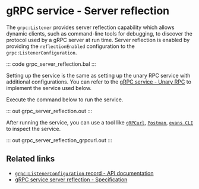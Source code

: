 # gRPC service - Server reflection

The `grpc:Listener` provides server reflection capability which allows dynamic clients, such as command-line tools for debugging, to discover the protocol used by a gRPC server at run time. Server reflection is enabled by providing the `reflectionEnabled` configuration to the `grpc:ListenerConfiguration`.

   ::: code grpc_server_reflection.bal :::

Setting up the service is the same as setting up the unary RPC service with additional configurations. You can refer to the [gRPC service - Unary RPC](/learn/by-example/grpc-service-unary/) to implement the service used below.

Execute the command below to run the service.

   ::: out grpc_server_reflection.out :::

After running the service, you can use a tool like [`gRPCurl`](https://github.com/fullstorydev/grpcurl), [`Postman`](https://www.postman.com/), [`evans CLI`](https://github.com/ktr0731/evans) to inspect the service.

   ::: out grpc_server_reflection_grpcurl.out :::

## Related links
- [`grpc:ListenerConfiguration` record - API documentation](https://lib.ballerina.io/ballerina/grpc/latest/records/ListenerConfiguration)
- [gRPC service server reflection - Specification](/spec/grpc/#7-grpc-server-reflection)
